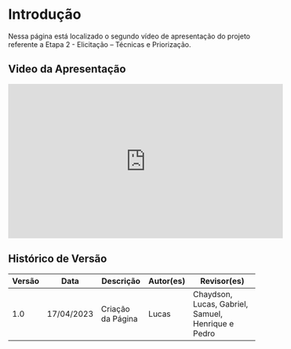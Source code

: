 # Introdução

Nessa página está localizado o segundo vídeo de apresentação do projeto referente a Etapa 2 - Elicitação – Técnicas e Priorização.

## Video da Apresentação

<iframe width="560" height="315" src="https://www.youtube.com/embed/bjGH3zkUKA8" title="YouTube video player" frameborder="0" allow="accelerometer; autoplay; clipboard-write; encrypted-media; gyroscope; picture-in-picture; web-share" allowfullscreen></iframe>

## Histórico de Versão

| Versão | Data       | Descrição         | Autor(es) | Revisor(es)                                        |
| ------ | ---------- | ----------------- | --------- | -------------------------------------------------- |
| 1.0    | 17/04/2023 | Criação da Página | Lucas     | Chaydson, Lucas, Gabriel, Samuel, Henrique e Pedro |
